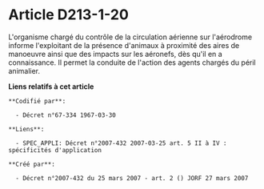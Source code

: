 # Article D213-1-20

L'organisme chargé du contrôle de la circulation aérienne sur l'aérodrome informe l'exploitant de la présence d'animaux à
proximité des aires de manoeuvre ainsi que des impacts sur les aéronefs, dès qu'il en a connaissance. Il permet la conduite
de l'action des agents chargés du péril animalier.

**Liens relatifs à cet article**

	**Codifié par**:

	  - Décret n°67-334 1967-03-30

	**Liens**:

	  - SPEC_APPLI: Décret n°2007-432 2007-03-25 art. 5 II à IV : spécificités d'application

	**Créé par**:

	  - Décret n°2007-432 du 25 mars 2007 - art. 2 () JORF 27 mars 2007
